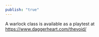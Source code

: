 ```yaml
---
publish: "true"
---
```


A warlock class is available as a playtest at 
https://www.daggerheart.com/thevoid/